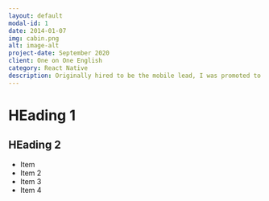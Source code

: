 ```yaml
---
layout: default
modal-id: 1
date: 2014-01-07
img: cabin.png
alt: image-alt
project-date: September 2020
client: One on One English
category: React Native
description: Originally hired to be the mobile lead, I was promoted to solutions architect within 6 months.
---
```


# HEading 1
## HEading 2

- Item
- Item 2
- Item 3 
- Item 4
